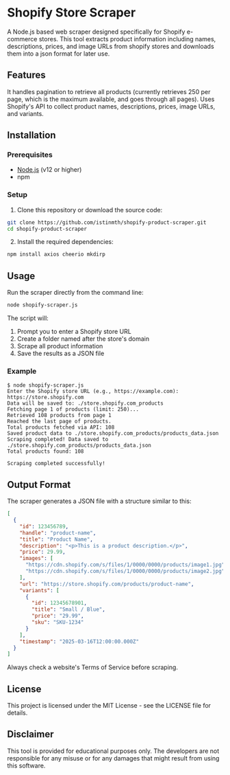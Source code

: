 # Shopify Store Scraper

A Node.js based web scraper designed specifically for Shopify e-commerce stores. This tool extracts product information including names, descriptions, prices, and image URLs from shopify stores and downloads them into a json format for later use.

## Features

It handles pagination to retrieve all products (currently retrieves 250 per page, which is the maximum available, and goes through all pages). Uses Shopify's API to collect product names, descriptions, prices, image URLs, and variants.

## Installation

### Prerequisites

- [Node.js](https://nodejs.org/) (v12 or higher)
- npm

### Setup

1. Clone this repository or download the source code:

```bash
git clone https://github.com/istinmth/shopify-product-scraper.git
cd shopify-product-scraper
```

2. Install the required dependencies:

```bash
npm install axios cheerio mkdirp
```

## Usage

Run the scraper directly from the command line:

```bash
node shopify-scraper.js
```

The script will:
1. Prompt you to enter a Shopify store URL
2. Create a folder named after the store's domain
3. Scrape all product information
4. Save the results as a JSON file

### Example

```
$ node shopify-scraper.js
Enter the Shopify store URL (e.g., https://example.com): https://store.shopify.com
Data will be saved to: ./store.shopify.com_products
Fetching page 1 of products (limit: 250)...
Retrieved 108 products from page 1
Reached the last page of products.
Total products fetched via API: 108
Saved product data to ./store.shopify.com_products/products_data.json
Scraping completed! Data saved to ./store.shopify.com_products/products_data.json
Total products found: 108

Scraping completed successfully!
```

## Output Format

The scraper generates a JSON file with a structure similar to this:

```json
[
  {
    "id": 123456789,
    "handle": "product-name",
    "title": "Product Name",
    "description": "<p>This is a product description.</p>",
    "price": 29.99,
    "images": [
      "https://cdn.shopify.com/s/files/1/0000/0000/products/image1.jpg",
      "https://cdn.shopify.com/s/files/1/0000/0000/products/image2.jpg"
    ],
    "url": "https://store.shopify.com/products/product-name",
    "variants": [
      {
        "id": 12345678901,
        "title": "Small / Blue",
        "price": "29.99",
        "sku": "SKU-1234"
      }
    ],
    "timestamp": "2025-03-16T12:00:00.000Z"
  }
]
```
Always check a website's Terms of Service before scraping.

## License

This project is licensed under the MIT License - see the LICENSE file for details.

## Disclaimer

This tool is provided for educational purposes only. The developers are not responsible for any misuse or for any damages that might result from using this software.
